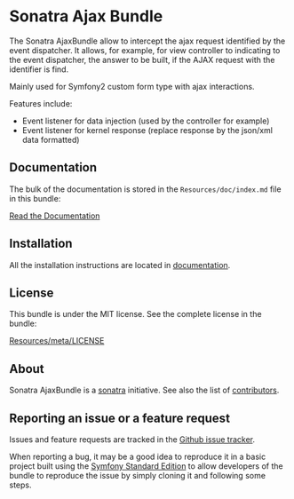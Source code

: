Sonatra Ajax Bundle
===================

The Sonatra AjaxBundle allow to intercept the ajax request identified by the event dispatcher.
It allows, for example, for view controller to indicating to the event dispatcher, the answer 
to be built, if the AJAX request with the identifier is find.

Mainly used for Symfony2 custom form type with ajax interactions.

Features include:

- Event listener for data injection (used by the controller for example)
- Event listener for kernel response (replace response by the json/xml data formatted)

Documentation
-------------

The bulk of the documentation is stored in the `Resources/doc/index.md`
file in this bundle:

[Read the Documentation](Resources/doc/index.md)

Installation
------------

All the installation instructions are located in [documentation](Resources/doc/index.md).

License
-------

This bundle is under the MIT license. See the complete license in the bundle:

[Resources/meta/LICENSE](Resources/meta/LICENSE)

About
-----

Sonatra AjaxBundle is a [sonatra](https://github.com/sonatra) initiative.
See also the list of [contributors](https://github.com/sonatra/SonatraAjaxBundle/contributors).

Reporting an issue or a feature request
---------------------------------------

Issues and feature requests are tracked in the [Github issue tracker](https://github.com/sonatra/SonatraAjaxBundle/issues).

When reporting a bug, it may be a good idea to reproduce it in a basic project
built using the [Symfony Standard Edition](https://github.com/symfony/symfony-standard)
to allow developers of the bundle to reproduce the issue by simply cloning it
and following some steps.
